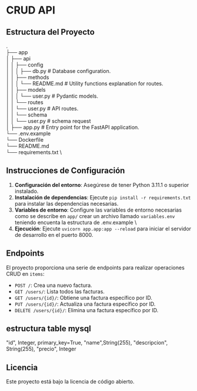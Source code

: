# CRUD API

## Estructura del Proyecto

. \
├── app \
│   ├── api \
│   │   ├── config \
│   │   │   ├── db.py  # Database configuration. \
│   │   ├── methods \
│   │   │   └── README.md  # Utility functions explanation for routes. \
│   │   ├── models \
│   │   │   └── user.py  # Pydantic models. \
│   │   └── routes \
│   │       └── user.py  # API routes. \
│   │   └── schema \
│   │       └── user.py  # schema request \
│   ├── app.py  # Entry point for the FastAPI application. \
└── .env.example \
└── Dockerfile \
└── README.md \
└── requirements.txt \

## Instrucciones de Configuración

1. **Configuración del entorno**: Asegúrese de tener Python 3.11.1 o superior instalado.
2. **Instalación de dependencias**: Ejecute `pip install -r requirements.txt` para instalar las dependencias necesarias.
3. **Variables de entorno**: Configure las variables de entorno necesarias como se describe en `app/` crear un archivo llamado `variables.env` teniendo encuenta la estructura de .env.example \ 
4. **Ejecución**: Ejecute `uvicorn app.app:app --reload` para iniciar el servidor de desarrollo en el puerto 8000.

## Endpoints

El proyecto proporciona una serie de endpoints para realizar operaciones CRUD en `items`:

- `POST /`: Crea una nuevo factura.
- `GET /users/`: Lista todos las facturas.
- `GET /users/{id}/`: Obtiene una factura específico por ID.
- `PUT /users/{id}/`: Actualiza una factura específico por ID.
- `DELETE /users/{id}/`: Elimina una factura específico por ID.

## estructura table mysql 

"id", Integer, primary_key=True,
"name",String(255),
"descripcion", String(255),
"precio", Integer

## Licencia

Este proyecto está bajo la licencia de código abierto.